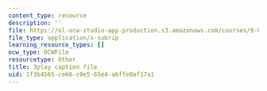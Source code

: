 ```yaml
---
content_type: resource
description: ''
file: https://ol-ocw-studio-app-production.s3.amazonaws.com/courses/9-00sc-introduction-to-psychology-fall-2011/1f3b4565ce66c0e565e4a6ffe0af17a1_lanmHS0JwYI.srt
file_type: application/x-subrip
learning_resource_types: []
ocw_type: OCWFile
resourcetype: Other
title: 3play caption file
uid: 1f3b4565-ce66-c0e5-65e4-a6ffe0af17a1
---
```

